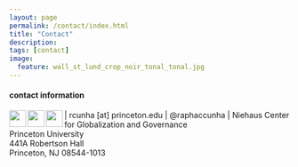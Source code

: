 ```yaml
---
layout: page
permalink: /contact/index.html
title: "Contact"
description:
tags: [contact]
image:
  feature: wall_st_lund_crop_noir_tonal_tonal.jpg
---
```


#### contact information

<img src="../images/email_icon.png" style="width: 30px;" align="left"> | rcunha [at] princeton.edu 
<img src="../images/twitter_icon.png" style="width: 30px;" align="left"> | @raphaccunha 
<img src="../images/mailing_icon.png" style="width: 30px;" align="left"> | Niehaus Center for Globalization and Governance<br>Princeton University<br>441A Robertson Hall<br>Princeton, NJ  08544-1013 
